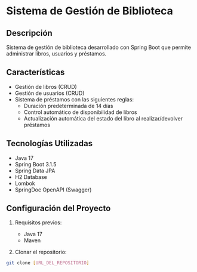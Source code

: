 # Sistema de Gestión de Biblioteca

## Descripción
Sistema de gestión de biblioteca desarrollado con Spring Boot que permite administrar libros, usuarios y préstamos.

## Características
- Gestión de libros (CRUD)
- Gestión de usuarios (CRUD)
- Sistema de préstamos con las siguientes reglas:
  - Duración predeterminada de 14 días
  - Control automático de disponibilidad de libros
  - Actualización automática del estado del libro al realizar/devolver préstamos

## Tecnologías Utilizadas
- Java 17
- Spring Boot 3.1.5
- Spring Data JPA
- H2 Database
- Lombok
- SpringDoc OpenAPI (Swagger)

## Configuración del Proyecto
1. Requisitos previos:
   - Java 17
   - Maven

2. Clonar el repositorio:
```bash
git clone [URL_DEL_REPOSITORIO]